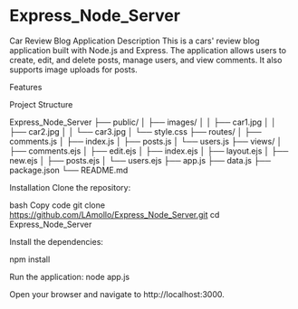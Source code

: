 # Express_Node_Server

Car Review Blog Application
Description
This is a cars' review blog application built with Node.js and Express. The application allows users to create, edit, and delete posts, manage users, and view comments. It also supports image uploads for posts.

Features

Project Structure

Express_Node_Server
├── public/
│   ├── images/
│   │   ├── car1.jpg
│   │   ├── car2.jpg
│   │   └── car3.jpg
│   └── style.css
├── routes/
│   ├── comments.js
│   ├── index.js
│   ├── posts.js
│   └── users.js
├── views/
│   ├── comments.ejs
│   ├── edit.ejs
│   ├── index.ejs
│   ├── layout.ejs
│   ├── new.ejs
│   ├── posts.ejs
│   └── users.ejs
├── app.js
├── data.js
├── package.json
└── README.md

Installation
Clone the repository:

bash
Copy code
git clone https://github.com/LAmollo/Express_Node_Server.git
cd Express_Node_Server

Install the dependencies:

npm install

Run the application:
node app.js

Open your browser and navigate to http://localhost:3000.





